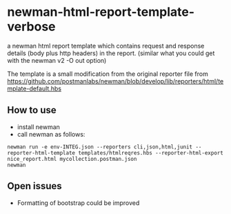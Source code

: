 # newman-html-report-template-verbose
a newman html report template which contains request and response details (body plus http headers) in the report.
(similar what you could get with the newman v2 -O out option)

The template is a small modification from the original reporter file from https://github.com/postmanlabs/newman/blob/develop/lib/reporters/html/template-default.hbs
## How to use
* install newman
* call newman as follows:
```
newman run -e env-INTEG.json --reporters cli,json,html,junit --reporter-html-template templates/htmlreqres.hbs --reporter-html-export nice_report.html mycollection.postman.json
newman
```
## Open issues
* Formatting of bootstrap could be improved
